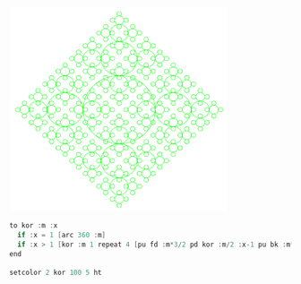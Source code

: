 ![](/teknoc/output/024.png)

```c
to kor :m :x
  if :x = 1 [arc 360 :m]
  if :x > 1 [kor :m 1 repeat 4 [pu fd :m*3/2 pd kor :m/2 :x-1 pu bk :m*3/2 rt 90 pd]]
end

setcolor 2 kor 100 5 ht
```
